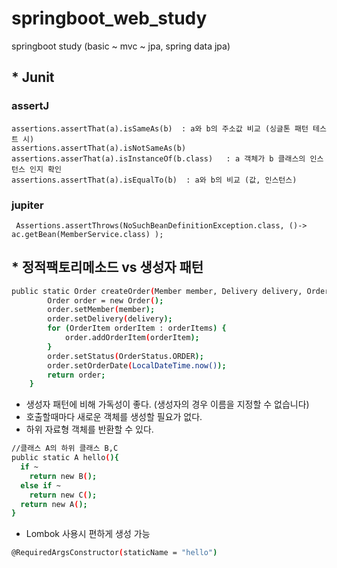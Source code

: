 # springboot_web_study
springboot study (basic ~ mvc ~ jpa, spring data jpa)  



## * Junit
### assertJ
    assertions.assertThat(a).isSameAs(b)  : a와 b의 주소값 비교 (싱글톤 패턴 테스트 시)  
    assertions.assertThat(a).isNotSameAs(b)  
    assertions.asserThat(a).isInstanceOf(b.class)   : a 객체가 b 클래스의 인스턴스 인지 확인
    assertions.assertThat(a).isEqualTo(b)  : a와 b의 비교 (값, 인스턴스)

### jupiter
     Assertions.assertThrows(NoSuchBeanDefinitionException.class, ()-> ac.getBean(MemberService.class) );





## * 정적팩토리메소드  vs 생성자 패턴
```sh
public static Order createOrder(Member member, Delivery delivery, OrderItem... orderItems){
        Order order = new Order();
        order.setMember(member);
        order.setDelivery(delivery);
        for (OrderItem orderItem : orderItems) {
            order.addOrderItem(orderItem);
        }
        order.setStatus(OrderStatus.ORDER);
        order.setOrderDate(LocalDateTime.now());
        return order;
    }
```
- 생성자 패턴에 비해 가독성이 좋다. (생성자의 경우 이름을 지정할 수 없습니다)
- 호출할때마다 새로운 객체를 생성할 필요가 없다.
- 하위 자료형 객체를 반환할 수 있다. 
  
```sh
//클래스 A의 하위 클래스 B,C 
public static A hello(){
  if ~
    return new B();
  else if ~
    return new C();
  return new A();
}
```
- Lombok 사용시 편하게 생성 가능
```sh
@RequiredArgsConstructor(staticName = "hello")
```
